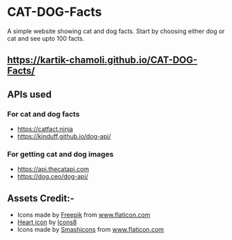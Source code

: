 # CAT-DOG-Facts
A simple website showing cat and dog facts. Start by choosing either dog or cat and see upto 100 facts.

## https://kartik-chamoli.github.io/CAT-DOG-Facts/

## APIs used
### For cat and dog facts
- https://catfact.ninja
- https://kinduff.github.io/dog-api/


### For getting cat and dog images
- https://api.thecatapi.com
- https://dog.ceo/dog-api/

## Assets Credit:-
- Icons made by <a href="https://www.flaticon.com/authors/freepik" title="Freepik">Freepik</a> from <a href="https://www.flaticon.com/" title="Flaticon">www.flaticon.com</a></div>
- <a target="_blank" href="/icons/set/like">Heart icon</a> by <a target="_blank" href="https://icons8.com">Icons8</a>
- Icons made by <a href="https://www.flaticon.com/authors/smashicons" title="Smashicons">Smashicons</a> from <a href="https://www.flaticon.com/" title="Flaticon">www.flaticon.com</a>

